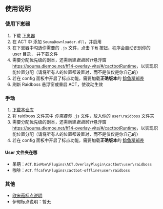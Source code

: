 ## 使用说明

### 使用下崽器

1. 下载 [下崽器](https://github.com/Souma-Sumire/SoumaDownloader/releases)
1. 在 ACT 中 添加 `SoumaDownloader.dll`，并启用
1. 在下崽器中勾选你需要的 `.js` 文件，点击 `下载` 按钮，程序会自动识别你的 user 目录， 并下载文件
1. 需要分配优先级的副本，还需新建*数据统计*悬浮窗 <https://souma.diemoe.net/ff14-overlay-vite/#/cactbotRuntime>，以实现职能位置分配（请将所有人的位置都设置对，而不是仅仅是你自己的）
1. 若在 config 面板中开启了标点功能，需要加载**正确版本**的 [鲶鱼精邮差](https://github.com/Natsukage/PostNamazu/releases)
1. 刷新 Raidboss 悬浮窗或重启 ACT，使改动生效

### 手动

1. [下载本仓库](https://github.com/Souma-Sumire/raidboss-user-js-public/archive/refs/heads/main.zip)
1. 将 raidboss 文件夹中 *你需要的* `.js` 文件，放入你的 `user\raidboss` 文件夹
1. 需要分配优先级的副本，还需新建*数据统计*悬浮窗 <https://souma.diemoe.net/ff14-overlay-vite/#/cactbotRuntime>，以实现职能位置分配（请将所有人的位置都设置对，而不是仅仅是你自己的）
1. 若在 config 面板中开启了标点功能，需要加载**正确版本**的 [鲶鱼精邮差](https://github.com/Natsukage/PostNamazu/releases)

#### User 文件夹在哪

- 呆萌：`ACT.DieMoe\Plugins\ACT.OverlayPlugin\cactbot\user\raidboss`
- 咖啡：`ACT.ffcafe\Plugins\cactbot-offline\user\raidboss`

### 其他

- [欧米茄标点说明](https://docs.qq.com/doc/DTXZHb1lXcUZ4eXBh)
- 伊甸标点说明：暂无
